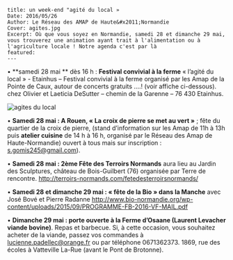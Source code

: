     title: un week-end "agité du local »
    Date: 2016/05/26
    Author: Le Réseau des AMAP de Haute&#x2011;Normandie
    Cover: agites.jpg
    Excerpt: Où que vous soyez en Normandie, samedi 28 et dimanche 29 mai, vous trouverez une animation ayant trait à l'alimentation ou à l'agriculture locale ! Notre agenda c'est par là
    featured:
    ---
    
•	**samedi 28 mai ** dès 16 h : **Festival convivial à la ferme** « l’agité du local » - Etainhus – Festival convivial à la ferme organisé par les Amap de la Pointe de Caux, autour de concerts gratuits ....! (voir affiche ci-dessous). chez Olivier et Laeticia DeSutter – chemin de la Garenne – 76 430 Etainhus.

![agites du local](/content/events/images/agites.jpg)
    
•	**Samedi 28 mai : A Rouen, « La croix de pierre se met au vert »** ; fête du quartier de la croix de pierre, (stand d’information sur les Amap de 11h à 13h puis **atelier cuisine** de 14 h à 16 h, organisé par le Réseau des Amap de Haute-Normandie) ouvert à tous mais sur inscription : s.gomis245@gmail.com).

•	**Samedi 28 mai : 2ème Fête des Terroirs Normands** aura lieu au Jardin des Sculptures, château de Bois-Guilbert (76) organisée par Terre de rencontre. 
http://terroirs-normands.com/fetedesterroirsnormands/


•	**Samedi 28 et dimanche 29 mai : « fête de la Bio » dans la Manche** avec José Bové et Pierre Radanne http://www.bio-normandie.org/wp-content/uploads/2015/09/PROGRAMME-FB-2016-VF-MAIL.pdf

•	**Dimanche 29 mai :    porte ouverte à la Ferme d’Osaane (Laurent Levacher viande bovine)**. Repas et barbecue. Si, à cette occasion, vous souhaitez acheter de la viande, passez vos commandes à lucienne.padellec@orange.fr ou par téléphone 0671362373. 1869, rue des écoles à Vatteville La-Rue (avant le Pont de Brotonne).
